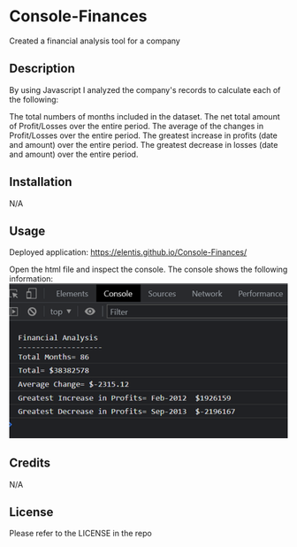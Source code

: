 # Console-Finances
Created a financial analysis tool for a company

## Description
By using Javascript I analyzed the company's records to calculate each of the following:

The total numbers of months included in the dataset.
The net total amount of Profit/Losses over the entire period.
The average of the changes in Profit/Losses over the entire period.
The greatest increase in profits (date and amount) over the entire period.
The greatest decrease in losses (date and amount) over the entire period.

## Installation
N/A

## Usage
Deployed application: https://elentis.github.io/Console-Finances/ 

Open the html file and inspect the console. 
The console shows the following information:
![Console Finances analysis screenshot](Console-Finance.png)



## Credits
N/A

## License
Please refer to the LICENSE in the repo
